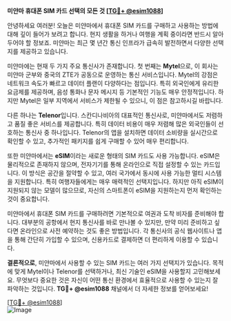 **미얀마 휴대폰 SIM 카드 선택의 모든 것 [[TG💪+ @esim1088](https://t.me/s/esim1088)]**

안녕하세요 여러분! 오늘은 미얀마에서 휴대폰 SIM 카드를 구매하고 사용하는 방법에 대해 깊이 들어가 보려고 합니다. 현지 생활을 하거나 여행을 계획 중이라면 반드시 알아두어야 할 정보죠. 미얀마는 최근 몇 년간 통신 인프라가 급속히 발전하면서 다양한 선택지를 제공하고 있습니다.

미얀마에는 현재 두 가지 주요 통신사가 존재합니다. 첫 번째는 **Mytel**으로, 이 회사는 미얀마 군부와 중국의 ZTE가 공동으로 운영하는 통신 서비스입니다. Mytel의 강점은 네트워크 속도가 빠르고 데이터 플랜이 다양하다는 점입니다. 특히 외국인에게 유리한 요금제를 제공하며, 음성 통화나 문자 메시지 등 기본적인 기능도 매우 안정적입니다. 하지만 Mytel은 일부 지역에서 서비스가 제한될 수 있으니, 이 점은 참고하시길 바랍니다.

다른 하나는 **Telenor**입니다. 스칸디나비아의 대표적인 통신사로, 미얀마에서도 저렴하고 품질 좋은 서비스를 제공합니다. 특히 데이터 비용이 매우 저렴해 많은 외국인들이 선호하는 통신사 중 하나입니다. Telenor의 앱을 설치하면 데이터 소비량을 실시간으로 확인할 수 있고, 추가적인 패키지를 쉽게 구매할 수 있어 매우 편리합니다.

또한 미얀마에서는 **eSIM**이라는 새로운 형태의 SIM 카드도 사용 가능합니다. eSIM은 물리적으로 존재하지 않으며, 전자기기를 통해 온라인으로 직접 설정할 수 있는 카드입니다. 이 방식은 공간을 절약할 수 있고, 여러 국가에서 동시에 사용 가능한 멀티 시스템을 지원합니다. 특히 여행자들에게는 매우 매력적인 선택지입니다. 하지만 아직 eSIM이 지원되지 않는 모델이 많으므로, 자신의 스마트폰이 eSIM을 지원하는지 먼저 확인하는 것이 중요합니다.

미얀마에서 휴대폰 SIM 카드를 구매하려면 기본적으로 여권과 도착 비자를 준비해야 합니다. 대부분의 공항에서 현지 통신사를 바로 만나볼 수 있지만, 만약 미리 준비하고 싶다면 온라인으로 사전 예약하는 것도 좋은 방법입니다. 각 통신사의 공식 웹사이트나 앱을 통해 간단히 가입할 수 있으며, 신용카드로 결제하면 더 편리하게 이용할 수 있습니다.

**결론적으로**, 미얀마에서 사용할 수 있는 SIM 카드는 여러 가지 선택지가 있습니다. 목적에 맞게 Mytel이나 Telenor를 선택하거나, 최신 기술인 eSIM을 사용할지 고민해보세요. 무엇보다 중요한 것은 자신이 어떤 통신 환경에서 효율적으로 사용할 수 있는지 잘 파악하는 것입니다. **TG💪+ @esim1088** 채널에서 더 자세한 정보를 얻어보세요!

[[TG💪+ @esim1088](https://t.me/s/esim1088)]  
![Image](https://i.postimg.cc/Y0z9fWf4/image.png)